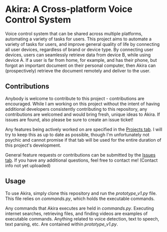 # Akira: A Cross-platform Voice Control System

Voice control system that can be shared across multiple platforms, automating a variety of tasks for users.
This project aims to automate a variety of tasks for users, and improve general quality of life by connecting 
all user devices, regardless of brand or device type. By connecting user devices, users can seamlessly retrieve
data from device B, while using device A. If a user is far from home, for example, and has their phone, but forgot an important document
on their personal computer, then Akira can (prospectively) retrieve the document remotely and deliver to the user. 


## Contributions

Anybody is welcome to contribute to this project - contributions are encouraged. While I am working on this project without the intent 
of having additional developers consistently contributing to this repository, any contributions are welcomed and would bring
fresh, unique ideas to Akira. If issues are found, also please be sure to create an issue ticket! 

Any features being actively worked on are specified in the [Projects tab](https://github.com/RikiBorders/Akira-Voice-Control-System/projects?type=beta).
I will try to keep this as up to date as possible, though I'm unfortunately not psychic and cannot promise if that tab will be used
for the entire duration of this project's development.

General feature requests or contributions can be submitted by the [Issues tab](https://github.com/RikiBorders/Akira-Voice-Control-System/issues).
If you have any additional questions, feel free to contact me! (Contact info not yet uploaded)


## Usage

To use Akira, simply clone this repository and run the *prototype_v1.py* file. This file relies on *commands.py*, which
holds the executable commands. 


Any commands that Akira executes are held in *commands.py*. Executing internet searches, retrieving files, and finding
videos are examples of executable commands. Anything related to voice detection, text to speech, text parsing, etc. 
Are contained within *prototype_v1.py*.
